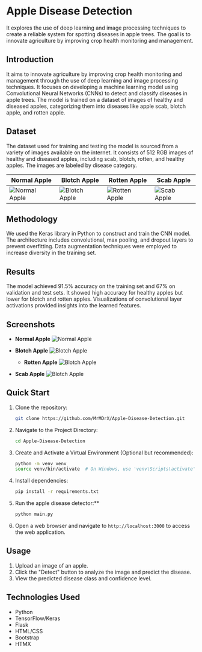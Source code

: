 # Apple Disease Detection

It explores the use of deep learning and image processing techniques to create a reliable system for spotting diseases in apple trees. The goal is to innovate agriculture by improving crop health monitoring and management.

## Introduction

It aims to innovate agriculture by improving crop health monitoring and management through the use of deep learning and image processing techniques. It focuses on developing a machine learning model using Convolutional Neural Networks (CNNs) to detect and classify diseases in apple trees. The model is trained on a dataset of images of healthy and diseased apples, categorizing them into diseases like apple scab, blotch apple, and rotten apple.

## Dataset

The dataset used for training and testing the model is sourced from a variety of images available on the internet. It consists of 512 RGB images of healthy and diseased apples, including scab, blotch, rotten, and healthy apples. The images are labeled by disease category.

| Normal Apple                                                                                                                  | Blotch Apple                                                                                                                                      | Rotten Apple                                                                                              | Scab Apple                                                                                            |
| ----------------------------------------------------------------------------------------------------------------------------- | ------------------------------------------------------------------------------------------------------------------------------------------------- | --------------------------------------------------------------------------------------------------------- | ----------------------------------------------------------------------------------------------------- |
| ![Normal Apple](https://static.wikia.nocookie.net/fruits-information/images/2/2b/Apple.jpg/revision/latest?cb=20180802112257) | ![Blotch Apple](https://d31n3wj3oi4lt9.cloudfront.net/wp-content/uploads/sites/36/2019/07/Apple-Sooty-blotch-and-flyspeck-belmishes-1024x845.jpg) | ![Rotten Apple](https://upload.wikimedia.org/wikipedia/commons/7/7f/Bitter_rot_on_a_Honeycrisp_apple.jpg) | ![Scab Apple](https://realenglishfruit.co.uk/wp-content/uploads/2021/12/apple-scab_pixabay-W1200.jpg) |

## Methodology

We used the Keras library in Python to construct and train the CNN model. The architecture includes convolutional, max pooling, and dropout layers to prevent overfitting. Data augmentation techniques were employed to increase diversity in the training set.

## Results

The model achieved 91.5% accuracy on the training set and 67% on validation and test sets. It showed high accuracy for healthy apples but lower for blotch and rotten apples. Visualizations of convolutional layer activations provided insights into the learned features.

## Screenshots

- **Normal Apple**
  ![Normal Apple](https://github.com/Vikas8773/prototype_1_SIH2024/blob/main/screenshots/normal%20apple.png)

- **Blotch Apple**
  ![Blotch Apple](https://github.com/Vikas8773/prototype_1_SIH2024/blob/main/screenshots/blotch%20apple.png)

  - **Rotten Apple**
  ![Blotch Apple](https://github.com/Vikas8773/prototype_1_SIH2024/blob/main/screenshots/rotten%20apple.png)

- **Scab Apple**
  ![Blotch Apple](https://github.com/Vikas8773/prototype_1_SIH2024/blob/main/screenshots/scab%20apple.png)

## Quick Start

1. Clone the repository:

   ```bash
   git clone https://github.com/MrMDrX/Apple-Disease-Detection.git
   ```

2. Navigate to the Project Directory:

   ```bash
   cd Apple-Disease-Detection
   ```

3. Create and Activate a Virtual Environment (Optional but recommended):

   ```bash
   python -m venv venv
   source venv/bin/activate  # On Windows, use 'venv\Scripts\activate'
   ```

4. Install dependencies:

   ```bash
   pip install -r requirements.txt
   ```

5. Run the apple disease detector:\*\*

   ```bash
   python main.py
   ```

6. Open a web browser and navigate to `http://localhost:3000` to access the web application.

## Usage

1. Upload an image of an apple.
2. Click the "Detect" button to analyze the image and predict the disease.
3. View the predicted disease class and confidence level.

## Technologies Used

- Python
- TensorFlow/Keras
- Flask
- HTML/CSS
- Bootstrap
- HTMX

